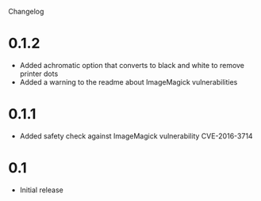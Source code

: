 Changelog

# 0.1.2

* Added achromatic option that converts to black and white to remove printer dots
* Added a warning to the readme about ImageMagick vulnerabilities

# 0.1.1

* Added safety check against ImageMagick vulnerability CVE-2016-3714

# 0.1

* Initial release

